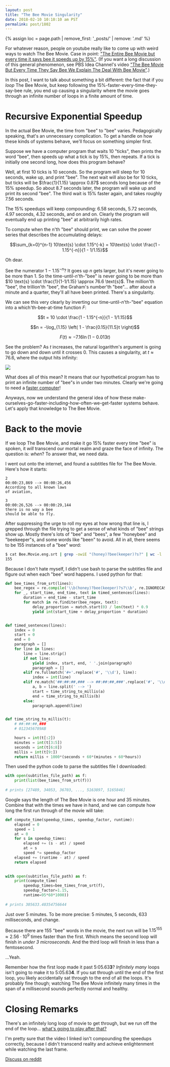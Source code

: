 ```yaml
---
layout: post
title: "The Bee Movie Singularity"
date: 2018-02-10 10:10:10 am PST
permalink: post/1802
---
```


{% assign loc = page.path | remove_first: '_posts/' | remove: '.md' %}

For whatever reason, people on youtube really like to come up with weird ways to watch The Bee Movie.
Case in point: ["The Entire Bee Movie but every time it says bee it speeds up by 15%"](https://www.youtube.com/watch?v=JMG1Nl7uWko).
(If you want a long discussion of this general phenomenon, see PBS Idea Channel's video ["The Bee Movie But Every Time They Say Bee We Explain The Deal With Bee Movie"](https://www.youtube.com/watch?v=zPDgEUAowPA).)

In this post, I want to talk about something a bit different: the fact that if you *loop* The Bee Movie, but keep following the 15%-faster-every-time-they-say-bee rule, you end up causing a singularity where the movie goes through an infinite number of loops in a finite amount of time.


# Recursive Exponential Speedup

In the actual Bee Movie, the time from "bee" to "bee" varies.
Pedagogically speaking, that's an unnecessary complication.
To get a handle on how these kinds of systems behave, we'll focus on something simpler first.

Suppose we have a computer program that waits 10 "ticks", then prints the word "bee", then speeds up what a tick is by 15%, then repeats.
If a tick is initially one second long, how does this program behave?

Well, at first 10 ticks is 10 seconds.
So the program will sleep for 10 seconds, wake up, and print "bee".
The next wait will also be for 10 ticks, but ticks will be $\frac{1}{1.15} \approx 0.87$ seconds long because of the 15% speedup.
So about 8.7 seconds later, the program will wake up and print its second "bee".
The third wait is 15% faster again, and takes roughly 7.56 seconds.

The 15% speedups will keep compounding: 6.58 seconds, 5.72 seconds, 4.97 seconds, 4.32 seconds, and on and on.
Clearly the program will eventually end up printing "bee" at arbitrarily high rates.

To compute when the n'th "bee" should print, we can solve the power series that describes the accumulating delays:

$$\sum_{k=0}^{n-1} 10\text{s} \cdot 1.15^{-k} = 10\text{s} \cdot \frac{1 - 1.15^{-n}}{1 - 1/1.15}$$

Oh dear.

See the numerator $1 - 1.15^{-n}$?
It goes up $n$ gets larger, but it's never going to be more than 1.
So the time-until-$n$'th-"bee" is never going to be more than $10 \text{s} \cdot \frac{1}{1-1/1.15} \approx 76.6 \text{s}$.
The million'th "bee", the trillion'th "bee", the Graham's number'th "bee"... after about a minute and a quarter, they'll all have been printed.
There's a singularity.

We can see this very clearly by inverting our time-until-$n$'th-"bee" equation into a which'th-bee-at-time function $F$:

$$t = 10 \cdot \frac{1 - 1.15^{-n}}{1 - 1/1.15}$$

$$n = -\log_{1.15} \left( 1 - \frac{0.15}{11.5}t \right)$$

$$F(t) \approx -7.16 \ln(1 - 0.013 t)$$

See the problem?
As $t$ increases, the natural logarithm's argument is going to go down and down until it crosses 0.
This causes a singularity, at $t \approx 76.6$, where the output hits infinity:

<img style="max-width:100%;" src="/assets/{{ loc }}/plot.png"/>

What does all of this mean?
It means that our hypothetical program has to print an infinite number of "bee"s in under two minutes.
Clearly we're going to need a [faster computer](https://en.wikipedia.org/wiki/Zeno_machine)!

Anyways, now we understand the general idea of how these make-ourselves-go-faster-including-how-often-we-get-faster systems behave.
Let's apply that knowledge to The Bee Movie.


# Back to the movie

If we loop The Bee Movie, and make it go 15% faster every time "bee" is spoken, it *will* transcend our mortal realm and graze the face of infinity.
The question is: *when*?
To answer that, we need data.

I went out onto the internet, and found a subtitles file for The Bee Movie.
Here's how it starts:

```
2
00:00:23,869 --> 00:00:26,456
According to all known laws
of aviation,

3
00:00:26,526 --> 00:00:29,144
there is no way a bee
should be able to fly.
```

After suppressing the urge to roll my eyes at how wrong that line is, I grepped through the file trying to get a sense of what kinds of "bee" strings show up.
Mostly there's lots of "bee" and "bees", a few "honeybee" and "beekeeper"s, and some words like "been" to avoid.
All in all, there seems to be 155 instances of a "bee" word:

```bash
$ cat Bee.Movie.eng.srt | grep -owiE "(honey)?bee(keeper)?s?" | wc -l
155
```

Because I don't hate myself, I didn't use bash to parse the subtitles file and figure out when each "bee" word happens.
I used python for that:

```python
def bee_times_from_srt(lines):
    bee_regex = re.compile('\\b(honey)?bee(keeper)?s?\\b', re.IGNORECASE)
    for _, start_time, end_time, text in timed_sentences(lines):
        duration = end_time - start_time
        for match in re.finditer(bee_regex, text):
            delay_proportion = match.start(0) / len(text) * 0.9
            yield int(start_time + delay_proportion * duration)


def timed_sentences(lines):
    index = 0
    start = 0
    end = 0
    paragraph = []
    for line in lines:
        line = line.strip()
        if not line:
            yield index, start, end, ' '.join(paragraph)
            paragraph = []
        elif re.fullmatch('#+'.replace('#', '\\d'), line):
            index = int(line)
        elif re.match('##:##:##,### --> ##:##:##,###'.replace('#', '\\d'), line):
            a, b = line.split(' --> ')
            start = time_string_to_millis(a)
            end = time_string_to_millis(b)
        else:
            paragraph.append(line)


def time_string_to_millis(t):
    # ##:##:##,###
    # 0123456789AB

    hours = int(t[:2])
    minutes = int(t[3:5])
    seconds = int(t[6:8])
    millis = int(t[9:])
    return millis + 1000*(seconds + 60*(minutes + 60*hours))
```

Then used the python code to parse the subtitles file I downloaded:

```python
with open(subtitles_file_path) as f:
    print(list(bee_times_from_srt(f)))
	
# prints [27489, 34053, 36703, ..., 5163897, 5165846]
```

Google says the length of The Bee Movie is one hour and 35 minutes.
Combine that with the times we have in hand, and we can compute how long the first run through of the movie will take:

```python
def compute_time(speedup_times, speedup_factor, runtime):
    elapsed = 0
    speed = 1
    at = 0
    for s in speedup_times:
        elapsed += (s - at) / speed
        at = s
        speed *= speedup_factor
    elapsed += (runtime - at) / speed
    return elapsed

	
with open(subtitles_file_path) as f:
    print(compute_time(
        speedup_times=bee_times_from_srt(f),
        speedup_factor=1.15,
        runtime=95*60*1000))
		
# prints 305633.40354756644
```

Just over 5 minutes.
To be more precise: 5 minutes, 5 seconds, 633 milliseconds, and change.

Because there are 155 "bee" words in the movie, the next run will be $1.15^{155} \approx 2.56 \cdot 10^9$ times faster than the first.
Which means the second loop will finish in *under 3 microseconds*.
And the third loop will finish in less than a femtosecond.

...Yeah.

Remember how the first loop made it past 5:05.63**3**?
*Infinitely many* loops isn't going to make it to 5:05.63**4**.
If you sat through until the end of the first loop, you likely accidentally sat through to the end of all the loops.
It's probably fine though; watching The Bee Movie infinitely many times in the span of a millisecond sounds perfectly normal and healthy.


# Closing Remarks

There's an infinitely long loop of movie to get through, but we run off the end of the loop... [what's going to play after that?](https://www.youtube.com/watch?v=ffUnNaQTfZE)

I'm pretty sure that the video I linked isn't compounding the speedups correctly, because I didn't transcend reality and achieve enlightenment while watching the last frame.

[Discuss on reddit](https://www.reddit.com/r/algassert/comments/7wosg9/comment_thread_the_bee_movie_singularity/)
